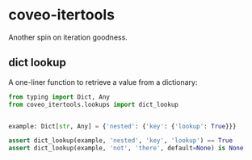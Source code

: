 # coveo-itertools

Another spin on iteration goodness.


## dict lookup

A one-liner function to retrieve a value from a dictionary:


```python
from typing import Dict, Any
from coveo_itertools.lookups import dict_lookup


example: Dict[str, Any] = {'nested': {'key': {'lookup': True}}}

assert dict_lookup(example, 'nested', 'key', 'lookup') == True
assert dict_lookup(example, 'not', 'there', default=None) is None
```
